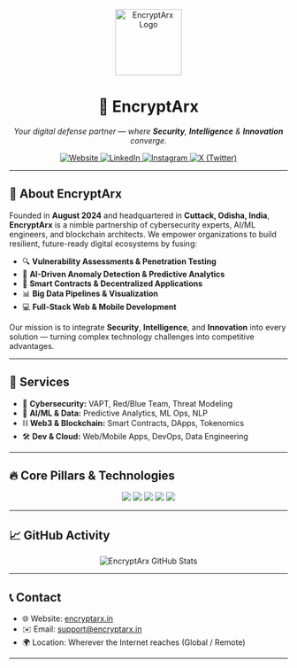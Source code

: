 <div align="center">
  <img src="https://github.com/EncryptArx/encryptarx-website/blob/main/src/assets/logo.png" alt="EncryptArx Logo" width="120" />
  <h1>🔐 EncryptArx</h1>
  <p><em>Your digital defense partner — where <strong>Security</strong>, <strong>Intelligence</strong> & <strong>Innovation</strong> converge.</em></p>

  <!-- Social Badges -->
  <p>
    <a href="https://www.encryptarx.in/">
      <img alt="Website" src="https://img.shields.io/badge/Website-EncryptArx-0A192F?logo=Google-Chrome&logoColor=white" />
    </a>
    <a href="https://linkedin.com/company/encryptarx">
      <img alt="LinkedIn" src="https://img.shields.io/badge/LinkedIn-EncryptArx-0077B5?logo=linkedin&logoColor=white" />
    </a>
    <a href="https://www.instagram.com/encryptarx/">
      <img alt="Instagram" src="https://img.shields.io/badge/Instagram-@encryptarx-E4405F?logo=instagram&logoColor=white" />
    </a>
    <a href="https://x.com/encryptarxx">
      <img alt="X (Twitter)" src="https://img.shields.io/badge/X-@encryptarxx-000000?logo=twitter&logoColor=white" />
    </a>
  </p>
</div>

---

## 🚀 About EncryptArx  

Founded in **August 2024** and headquartered in **Cuttack, Odisha, India**, **EncryptArx** is a nimble partnership of cybersecurity experts, AI/ML engineers, and blockchain architects. We empower organizations to build resilient, future-ready digital ecosystems by fusing:

- 🔍 **Vulnerability Assessments & Penetration Testing**  
- 🤖 **AI-Driven Anomaly Detection & Predictive Analytics**  
- 🔗 **Smart Contracts & Decentralized Applications**  
- 📊 **Big Data Pipelines & Visualization**  
- 💻 **Full-Stack Web & Mobile Development**

Our mission is to integrate **Security**, **Intelligence**, and **Innovation** into every solution — turning complex technology challenges into competitive advantages.

---

## 💼 Services

- 🔐 **Cybersecurity:** VAPT, Red/Blue Team, Threat Modeling  
- 🧠 **AI/ML & Data:** Predictive Analytics, ML Ops, NLP  
- ⛓️ **Web3 & Blockchain:** Smart Contracts, DApps, Tokenomics  
- 🛠️ **Dev & Cloud:** Web/Mobile Apps, DevOps, Data Engineering
---


## 🔥 Core Pillars & Technologies

<div align="center">
  <img src="https://img.shields.io/badge/Cybersecurity-Expertise-ff4757?logo=fortinet&logoColor=white" />
  <img src="https://img.shields.io/badge/AI/ML-Intelligence-3742fa?logo=tensorflow&logoColor=white" />
  <img src="https://img.shields.io/badge/Web3-Blockchain-8e44ad?logo=ethereum&logoColor=white" />
  <img src="https://img.shields.io/badge/Data-Engineering-2ed573?logo=apache-spark&logoColor=white" />
  <img src="https://img.shields.io/badge/Full--Stack-Development-ffa501?logo=javascript&logoColor=white" />
</div>

---

## 📈 GitHub Activity

<div align="center">
  <img src="https://github-readme-stats.vercel.app/api?username=EncryptArx&show_icons=true&theme=dark&count_private=true" alt="EncryptArx GitHub Stats" />
</div>

---

## 📞 Contact

- 🌐 Website: [encryptarx.in](https://www.encryptarx.in/)
- ✉️ Email: [support@encryptarx.in](mailto:support@encryptarx.in)
- 🌍 Location: Wherever the Internet reaches (Global / Remote)

---

